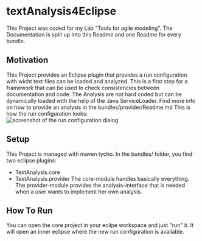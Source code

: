 # textAnalysis4Eclipse
This Project was coded for my Lab "Tools for agile modeling". The Documentation is split up into this Readme and one Readme for every bundle.

## Motivation
This Project provides an Eclipse plugin that provides a run configuration with wicht text files can be loaded and analyzed. This is a first step for a framework that can be used to check consistencies between documentation and code. The Analysis are not hard coded but can be dynamically loaded with the help of the Java ServiceLoader. Find more info on how to provide an analysis in the bundles/provider/Readme.md
This is how the run configuration looks:
![screenshot of the run configuration dialog](https://github.com/maikefer/textAnalysis4Eclipse/blob/master/docu/screen1.PNG "Run Configuration Dialog of textAnalysis4Eclipse")

## Setup
This Project is managed with maven tycho. In the bundles/ folder, you find two eclipse plugins:
- TextAnalysis.core
- TextAnalysis.provider
The core-module handles basically everything. The provider-module provides the analysis-interface that is needed when a user wants to implement her own analysis.

## How To Run
You can open the core project in your eclipe workspace and just "run" it. It will open an inner eclipse where the new run configuration is available.

